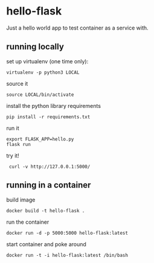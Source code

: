 # hello-flask
Just a hello world app to test container as a service with.

## running locally

set up virtualenv (one time only):

    virtualenv -p python3 LOCAL

source it

    source LOCAL/bin/activate

install the python library requirements

    pip install -r requirements.txt 

run it

    export FLASK_APP=hello.py
    flask run

try it!

     curl -v http://127.0.0.1:5000/

## running in a container

build image

    docker build -t hello-flask .

run the container

    docker run -d -p 5000:5000 hello-flask:latest

start container and poke around

    docker run -t -i hello-flask:latest /bin/bash